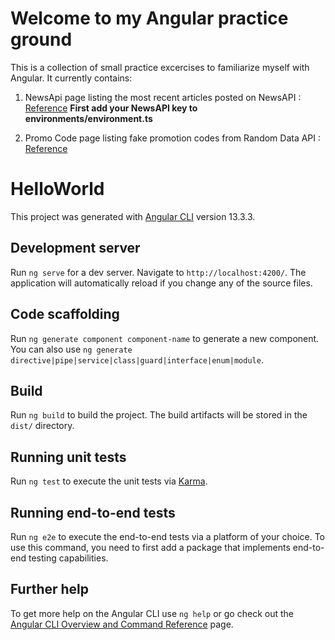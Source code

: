 # Welcome to my Angular practice ground
This is a collection of small practice excercises to familiarize myself with Angular. It currently contains:
1. NewsApi page listing the most recent articles posted on NewsAPI : [Reference](https://blog.quadiontech.com/angular-tutorial-by-example-rest-api-httpclient-get-components-services-ngfor-63e457e6de1c) **First add your NewsAPI key to environments/environment.ts**

2. Promo Code page listing fake promotion codes from Random Data API : [Reference](https://fullstacksoup.blog/2020/04/08/angular-material-table-with-api-call/)


# HelloWorld

This project was generated with [Angular CLI](https://github.com/angular/angular-cli) version 13.3.3.

## Development server

Run `ng serve` for a dev server. Navigate to `http://localhost:4200/`. The application will automatically reload if you change any of the source files.

## Code scaffolding

Run `ng generate component component-name` to generate a new component. You can also use `ng generate directive|pipe|service|class|guard|interface|enum|module`.

## Build

Run `ng build` to build the project. The build artifacts will be stored in the `dist/` directory.

## Running unit tests

Run `ng test` to execute the unit tests via [Karma](https://karma-runner.github.io).

## Running end-to-end tests

Run `ng e2e` to execute the end-to-end tests via a platform of your choice. To use this command, you need to first add a package that implements end-to-end testing capabilities.

## Further help

To get more help on the Angular CLI use `ng help` or go check out the [Angular CLI Overview and Command Reference](https://angular.io/cli) page.

